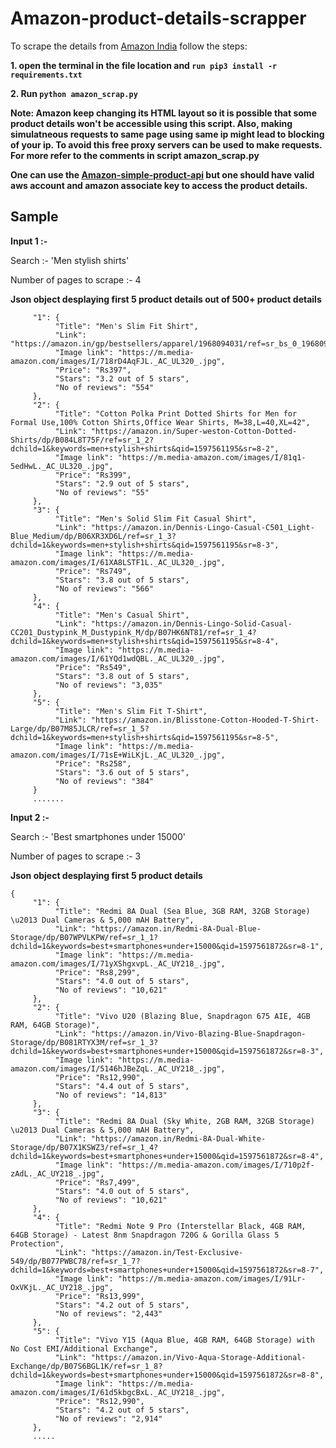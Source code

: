# Amazon-product-details-scrapper

To scrape the details from [Amazon India](Amazon.in/) follow the steps:

**1. open the terminal in the file location and ```run pip3 install -r requirements.txt```**

**2. Run ```python amazon_scrap.py```**

**Note: Amazon keep changing its HTML layout so it is possible that some product details won't be accessible using this script. Also, making simulatneous requests to same page using same ip might lead to blocking of your ip. To avoid this free proxy servers can be used to make requests. For more refer to the comments in script amazon_scrap.py**

**One can use the [Amazon-simple-product-api](https://pypi.org/project/python-amazon-simple-product-api/) but one should have valid aws account and amazon associate key to access the product details.**

## **Sample**

**Input 1 :-**

Search :- 'Men stylish shirts'

Number of pages to scrape :- 4

**Json object desplaying first 5 product details out of 500+ product details**
```{
     "1": {
          "Title": "Men's Slim Fit Shirt",
          "Link": "https://amazon.in/gp/bestsellers/apparel/1968094031/ref=sr_bs_0_1968094031_1",
          "Image link": "https://m.media-amazon.com/images/I/718rD4AqFJL._AC_UL320_.jpg",
          "Price": "Rs397",
          "Stars": "3.2 out of 5 stars",
          "No of reviews": "554"
     },
     "2": {
          "Title": "Cotton Polka Print Dotted Shirts for Men for Formal Use,100% Cotton Shirts,Office Wear Shirts, M=38,L=40,XL=42",
          "Link": "https://amazon.in/Super-weston-Cotton-Dotted-Shirts/dp/B084L8T75F/ref=sr_1_2?dchild=1&keywords=men+stylish+shirts&qid=1597561195&sr=8-2",
          "Image link": "https://m.media-amazon.com/images/I/81q1-5edHwL._AC_UL320_.jpg",
          "Price": "Rs399",
          "Stars": "2.9 out of 5 stars",
          "No of reviews": "55"
     },
     "3": {
          "Title": "Men's Solid Slim Fit Casual Shirt",
          "Link": "https://amazon.in/Dennis-Lingo-Casual-C501_Light-Blue_Medium/dp/B06XR3XD6L/ref=sr_1_3?dchild=1&keywords=men+stylish+shirts&qid=1597561195&sr=8-3",
          "Image link": "https://m.media-amazon.com/images/I/61XA8LSTF1L._AC_UL320_.jpg",
          "Price": "Rs749",
          "Stars": "3.8 out of 5 stars",
          "No of reviews": "566"
     },
     "4": {
          "Title": "Men's Casual Shirt",
          "Link": "https://amazon.in/Dennis-Lingo-Solid-Casual-CC201_Dustypink_M_Dustypink_M/dp/B07HK6NT81/ref=sr_1_4?dchild=1&keywords=men+stylish+shirts&qid=1597561195&sr=8-4",
          "Image link": "https://m.media-amazon.com/images/I/61YQd1wdQBL._AC_UL320_.jpg",
          "Price": "Rs549",
          "Stars": "3.8 out of 5 stars",
          "No of reviews": "3,035"
     },
     "5": {
          "Title": "Men's Slim Fit T-Shirt",
          "Link": "https://amazon.in/Blisstone-Cotton-Hooded-T-Shirt-Large/dp/B07M85JLCR/ref=sr_1_5?dchild=1&keywords=men+stylish+shirts&qid=1597561195&sr=8-5",
          "Image link": "https://m.media-amazon.com/images/I/71sE+WiLKjL._AC_UL320_.jpg",
          "Price": "Rs258",
          "Stars": "3.6 out of 5 stars",
          "No of reviews": "384"
     }
     .......
```
     
**Input 2 :-**

Search :- 'Best smartphones under 15000'

Number of pages to scrape :- 3

**Json object desplaying first 5 product details**
```
{
     "1": {
          "Title": "Redmi 8A Dual (Sea Blue, 3GB RAM, 32GB Storage) \u2013 Dual Cameras & 5,000 mAH Battery",
          "Link": "https://amazon.in/Redmi-8A-Dual-Blue-Storage/dp/B07WPVLKPW/ref=sr_1_1?dchild=1&keywords=best+smartphones+under+15000&qid=1597561872&sr=8-1",
          "Image link": "https://m.media-amazon.com/images/I/71yXShgxvpL._AC_UY218_.jpg",
          "Price": "Rs8,299",
          "Stars": "4.0 out of 5 stars",
          "No of reviews": "10,621"
     },
     "2": {
          "Title": "Vivo U20 (Blazing Blue, Snapdragon 675 AIE, 4GB RAM, 64GB Storage)",
          "Link": "https://amazon.in/Vivo-Blazing-Blue-Snapdragon-Storage/dp/B081RTYX3M/ref=sr_1_3?dchild=1&keywords=best+smartphones+under+15000&qid=1597561872&sr=8-3",
          "Image link": "https://m.media-amazon.com/images/I/5146hJBeZqL._AC_UY218_.jpg",
          "Price": "Rs12,990",
          "Stars": "4.4 out of 5 stars",
          "No of reviews": "14,813"
     },
     "3": {
          "Title": "Redmi 8A Dual (Sky White, 2GB RAM, 32GB Storage) \u2013 Dual Cameras & 5,000 mAH Battery",
          "Link": "https://amazon.in/Redmi-8A-Dual-White-Storage/dp/B07X1KSWZ3/ref=sr_1_4?dchild=1&keywords=best+smartphones+under+15000&qid=1597561872&sr=8-4",
          "Image link": "https://m.media-amazon.com/images/I/710p2f-zAdL._AC_UY218_.jpg",
          "Price": "Rs7,499",
          "Stars": "4.0 out of 5 stars",
          "No of reviews": "10,621"
     },
     "4": {
          "Title": "Redmi Note 9 Pro (Interstellar Black, 4GB RAM, 64GB Storage) - Latest 8nm Snapdragon 720G & Gorilla Glass 5 Protection",
          "Link": "https://amazon.in/Test-Exclusive-549/dp/B077PWBC78/ref=sr_1_7?dchild=1&keywords=best+smartphones+under+15000&qid=1597561872&sr=8-7",
          "Image link": "https://m.media-amazon.com/images/I/91Lr-OxVKjL._AC_UY218_.jpg",
          "Price": "Rs13,999",
          "Stars": "4.2 out of 5 stars",
          "No of reviews": "2,443"
     },
     "5": {
          "Title": "Vivo Y15 (Aqua Blue, 4GB RAM, 64GB Storage) with No Cost EMI/Additional Exchange",
          "Link": "https://amazon.in/Vivo-Aqua-Storage-Additional-Exchange/dp/B07S6BGL1K/ref=sr_1_8?dchild=1&keywords=best+smartphones+under+15000&qid=1597561872&sr=8-8",
          "Image link": "https://m.media-amazon.com/images/I/61d5kbgcBxL._AC_UY218_.jpg",
          "Price": "Rs12,990",
          "Stars": "4.2 out of 5 stars",
          "No of reviews": "2,914"
     },
     .....
```
